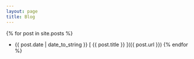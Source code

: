 ```yaml
---
layout: page
title: Blog
---
```


{% for post in site.posts %}
  * {{ post.date | date_to_string }} [ {{ post.title }} ]({{ post.url }})
{% endfor %}